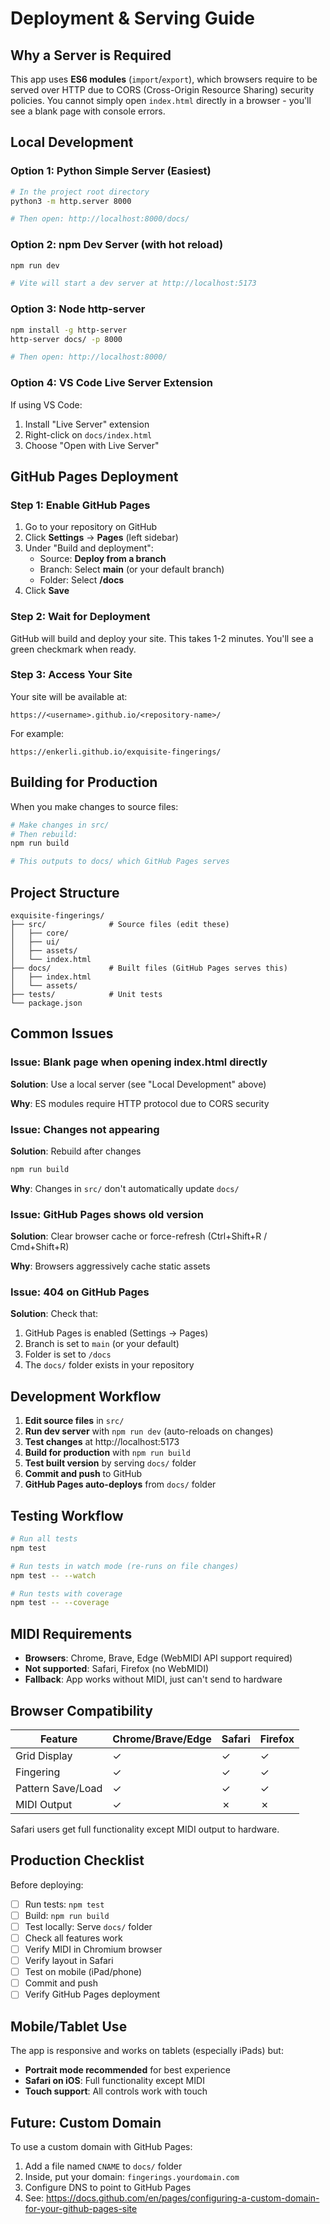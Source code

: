 # Deployment & Serving Guide

## Why a Server is Required

This app uses **ES6 modules** (`import`/`export`), which browsers require to be served over HTTP due to CORS (Cross-Origin Resource Sharing) security policies. You cannot simply open `index.html` directly in a browser - you'll see a blank page with console errors.

## Local Development

### Option 1: Python Simple Server (Easiest)

```bash
# In the project root directory
python3 -m http.server 8000

# Then open: http://localhost:8000/docs/
```

### Option 2: npm Dev Server (with hot reload)

```bash
npm run dev

# Vite will start a dev server at http://localhost:5173
```

###  Option 3: Node http-server

```bash
npm install -g http-server
http-server docs/ -p 8000

# Then open: http://localhost:8000/
```

### Option 4: VS Code Live Server Extension

If using VS Code:
1. Install "Live Server" extension
2. Right-click on `docs/index.html`
3. Choose "Open with Live Server"

## GitHub Pages Deployment

### Step 1: Enable GitHub Pages

1. Go to your repository on GitHub
2. Click **Settings** → **Pages** (left sidebar)
3. Under "Build and deployment":
   - Source: **Deploy from a branch**
   - Branch: Select **main** (or your default branch)
   - Folder: Select **/docs**
4. Click **Save**

### Step 2: Wait for Deployment

GitHub will build and deploy your site. This takes 1-2 minutes. You'll see a green checkmark when ready.

### Step 3: Access Your Site

Your site will be available at:
```
https://<username>.github.io/<repository-name>/
```

For example:
```
https://enkerli.github.io/exquisite-fingerings/
```

## Building for Production

When you make changes to source files:

```bash
# Make changes in src/
# Then rebuild:
npm run build

# This outputs to docs/ which GitHub Pages serves
```

## Project Structure

```
exquisite-fingerings/
├── src/              # Source files (edit these)
│   ├── core/
│   ├── ui/
│   ├── assets/
│   └── index.html
├── docs/             # Built files (GitHub Pages serves this)
│   ├── index.html
│   └── assets/
├── tests/            # Unit tests
└── package.json
```

## Common Issues

### Issue: Blank page when opening index.html directly

**Solution**: Use a local server (see "Local Development" above)

**Why**: ES modules require HTTP protocol due to CORS security

### Issue: Changes not appearing

**Solution**: Rebuild after changes
```bash
npm run build
```

**Why**: Changes in `src/` don't automatically update `docs/`

### Issue: GitHub Pages shows old version

**Solution**: Clear browser cache or force-refresh (Ctrl+Shift+R / Cmd+Shift+R)

**Why**: Browsers aggressively cache static assets

### Issue: 404 on GitHub Pages

**Solution**: Check that:
1. GitHub Pages is enabled (Settings → Pages)
2. Branch is set to `main` (or your default)
3. Folder is set to `/docs`
4. The `docs/` folder exists in your repository

## Development Workflow

1. **Edit source files** in `src/`
2. **Run dev server** with `npm run dev` (auto-reloads on changes)
3. **Test changes** at http://localhost:5173
4. **Build for production** with `npm run build`
5. **Test built version** by serving `docs/` folder
6. **Commit and push** to GitHub
7. **GitHub Pages auto-deploys** from `docs/` folder

## Testing Workflow

```bash
# Run all tests
npm test

# Run tests in watch mode (re-runs on file changes)
npm test -- --watch

# Run tests with coverage
npm test -- --coverage
```

## MIDI Requirements

- **Browsers**: Chrome, Brave, Edge (WebMIDI API support required)
- **Not supported**: Safari, Firefox (no WebMIDI)
- **Fallback**: App works without MIDI, just can't send to hardware

## Browser Compatibility

| Feature | Chrome/Brave/Edge | Safari | Firefox |
|---------|-------------------|--------|---------|
| Grid Display | ✓ | ✓ | ✓ |
| Fingering | ✓ | ✓ | ✓ |
| Pattern Save/Load | ✓ | ✓ | ✓ |
| MIDI Output | ✓ | ✗ | ✗ |

Safari users get full functionality except MIDI output to hardware.

## Production Checklist

Before deploying:

- [ ] Run tests: `npm test`
- [ ] Build: `npm run build`
- [ ] Test locally: Serve `docs/` folder
- [ ] Check all features work
- [ ] Verify MIDI in Chromium browser
- [ ] Verify layout in Safari
- [ ] Test on mobile (iPad/phone)
- [ ] Commit and push
- [ ] Verify GitHub Pages deployment

## Mobile/Tablet Use

The app is responsive and works on tablets (especially iPads) but:
- **Portrait mode recommended** for best experience
- **Safari on iOS**: Full functionality except MIDI
- **Touch support**: All controls work with touch

## Future: Custom Domain

To use a custom domain with GitHub Pages:

1. Add a file named `CNAME` to `docs/` folder
2. Inside, put your domain: `fingerings.yourdomain.com`
3. Configure DNS to point to GitHub Pages
4. See: https://docs.github.com/en/pages/configuring-a-custom-domain-for-your-github-pages-site
